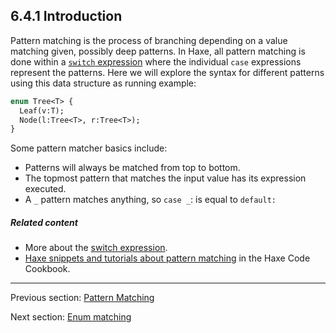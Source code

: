 ## 6.4.1 Introduction

Pattern matching is the process of branching depending on a value matching given, possibly deep patterns. In Haxe, all pattern matching is done within a [`switch` expression](expression-switch.md) where the individual `case` expressions represent the patterns. Here we will explore the syntax for different patterns using this data structure as running example:

```haxe
enum Tree<T> {
  Leaf(v:T);
  Node(l:Tree<T>, r:Tree<T>);
}
```

Some pattern matcher basics include:

* Patterns will always be matched from top to bottom.
* The topmost pattern that matches the input value has its expression executed.
* A `_` pattern matches anything, so `case _`: is equal to `default:`

##### Related content

* More about the [switch expression](expression-switch.md).
* [Haxe snippets and tutorials about pattern matching](http://code.haxe.org/tag/pattern-matching.html) in the Haxe Code Cookbook.

---

Previous section: [Pattern Matching](lf-pattern-matching.md)

Next section: [Enum matching](lf-pattern-matching-enums.md)
